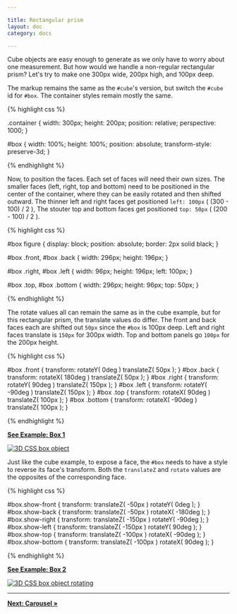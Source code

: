 ```yaml
---

title: Rectangular prism
layout: doc
category: docs

---
```


Cube objects are easy enough to generate as we only have to worry about one measurement. But how would we handle a non-regular rectangular prism? Let's try to make one 300px wide, 200px high, and 100px deep. 

The markup remains the same as the `#cube`'s version, but switch the `#cube` id for `#box`. The container styles remain mostly the same.

{% highlight css %}

.container {
  width: 300px;
  height: 200px;
  position: relative;
  perspective: 1000;
}

#box {
  width: 100%;
  height: 100%;
  position: absolute;
  transform-style: preserve-3d;
}

{% endhighlight %}

Now, to position the faces. Each set of faces will need their own sizes. The smaller faces (left, right, top and bottom) need to be positioned in the center of the container, where they can be easily rotated and then shifted outward. The thinner left and right faces get positioned `left: 100px` ( (300 - 100) / 2 ), The stouter top and bottom faces get positioned `top: 50px` ( (200 - 100) / 2 ).

{% highlight css %}

#box figure {
  display: block;
  position: absolute;
  border: 2px solid black;
}

#box .front,
#box .back {
  width: 296px;
  height: 196px;
}

#box .right,
#box .left {
  width: 96px;
  height: 196px;
  left: 100px;
}

#box .top,
#box .bottom {
  width: 296px;
  height: 96px;
  top: 50px;
}

{% endhighlight %}

The rotate values all can remain the same as in the cube example, but for this rectangular prism, the translate values do differ. The front and back faces each are shifted out `50px` since the `#box` is 100px deep. Left and right faces translate is `150px` for 300px width. Top and bottom panels go `100px` for the 200px height.

{% highlight css %}

#box .front  { transform: rotateY(   0deg ) translateZ(  50px ); }
#box .back   { transform: rotateX( 180deg ) translateZ(  50px ); }
#box .right  { transform: rotateY(  90deg ) translateZ( 150px ); }
#box .left   { transform: rotateY( -90deg ) translateZ( 150px ); }
#box .top    { transform: rotateX(  90deg ) translateZ( 100px ); }
#box .bottom { transform: rotateX( -90deg ) translateZ( 100px ); }

{% endhighlight %}

[**See Example: Box 1**](../examples/box-01-steps.html)

[![3D CSS box object](../img/box01.png)](../examples/box-01-steps.html)

Just like the cube example, to expose a face, the `#box` needs to have a style to reverse its face's transform. Both the `translateZ` and `rotate` values are the opposites of the corresponding face.

{% highlight css %}

#box.show-front  { transform: translateZ(  -50px ) rotateY(    0deg ); }
#box.show-back   { transform: translateZ(  -50px ) rotateX( -180deg ); }
#box.show-right  { transform: translateZ( -150px ) rotateY(  -90deg ); }
#box.show-left   { transform: translateZ( -150px ) rotateY(   90deg ); }
#box.show-top    { transform: translateZ( -100px ) rotateX(  -90deg ); }
#box.show-bottom { transform: translateZ( -100px ) rotateX(   90deg ); }

{% endhighlight %}

[**See Example: Box 2**](../examples/box-02-show-sides.html)

[![3D CSS box object rotating](../img/box02.png)](../examples/box-02-show-sides.html)

* * *

[**Next: Carousel &raquo;**](carousel.html)
